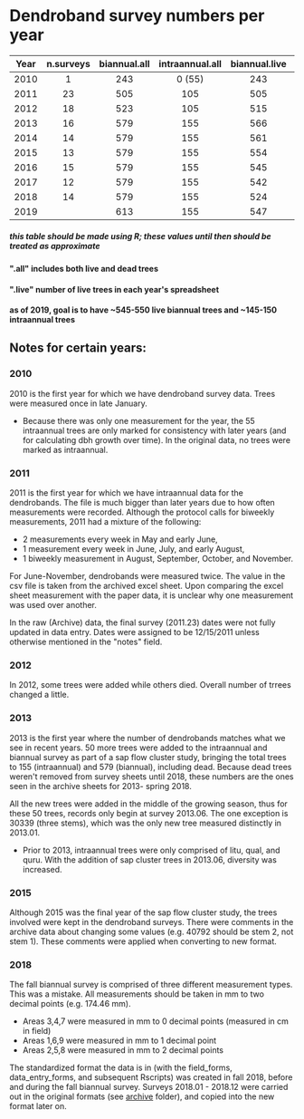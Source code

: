# Dendroband survey numbers per year

|Year| n.surveys| biannual.all |intraannual.all |biannual.live|intraannual.live|n.dead|n.replaced|
|----|:--------:|:------------:|:--------------:|:-----------:|:--------------:|:----:|:--------:|
|2010|    1     |     243      |      0 (55)    |     243     |       0 (55)   |  0   |    NA    |
|2011|    23    |     505      |      105       |     505     |       105      |  9   |   262    |
|2012|    18    |     523      |      105       |     515     |       105      |  4   |    18    |
|2013|    16    |     579      |      155       |     566     |       150      | 10   |    55    |
|2014|    14    |     579      |      155       |     561     |       149      |  7   |     0    | 
|2015|    13    |     579      |      155       |     554     |       149      |  9   |     0    |
|2016|    15    |     579      |      155       |     545     |       149      |  3   |     0    |
|2017|    12    |     579      |      155       |     542     |       148      |  8   |     0    |
|2018|    14    |     579      |      155       |     524     |       146      | 11   |     0    |
|2019|          |     613      |      155       |     547     |       146      |      |    34    | 

##### *this table should be made using R; these values until then should be treated as approximate*

#### ".all" includes both live and dead trees
#### ".live" number of live trees in each year's spreadsheet

#### as of 2019, goal is to have ~545-550 live biannual trees and ~145-150 intraannual trees

## Notes for certain years:

### 2010
2010 is the first year for which we have dendroband survey data. Trees were measured once in late January.
- Because there was only one measurement for the year, the 55 intraannual trees are only marked for consistency with later years (and for calculating dbh growth over time). In the original data, no trees were marked as intraannual.

### 2011
2011 is the first year for which we have intraannual data for the dendrobands. The file is much bigger than later years due to how often measurements were recorded. Although the protocol calls for biweekly measurements, 2011 had a mixture of the following: 
- 2 measurements every week in May and early June, 
- 1 measurement every week in June, July, and early August, 
- 1 biweekly measurement in August, September, October, and November. 

For June-November, dendrobands were measured twice. The value in the csv file is taken from the archived excel sheet. Upon comparing the excel sheet measurement with the paper data, it is unclear why one measurement was used over another. 

In the raw (Archive) data, the final survey (2011.23) dates were not fully updated in data entry. Dates were assigned to be 12/15/2011 unless otherwise mentioned in the "notes" field.

### 2012
In 2012, some trees were added while others died. Overall number of trrees changed a little.

### 2013
2013 is the first year where the number of dendrobands matches what we see in recent years. 50 more trees were added to the intraannual and biannual survey as part of a sap flow cluster study, bringing the total trees to 155 (intraannual) and 579 (biannual), including dead. Because dead trees weren't removed from survey sheets until 2018, these numbers are the ones seen in the archive sheets for 2013- spring 2018. 

All the new trees were added in the middle of the growing season, thus for these 50 trees, records only begin at survey 2013.06. The one exception is 30339 (three stems), which was the only new tree measured distinctly in 2013.01.
- Prior to 2013, intraannual trees were only comprised of litu, qual, and quru. With the addition of sap cluster trees in 2013.06, diversity was increased.

### 2015
Although 2015 was the final year of the sap flow cluster study, the trees involved were kept in the dendroband surveys. There were comments in the archive data about changing some values (e.g. 40792 should be stem 2, not stem 1). These comments were applied when converting to new format.

### 2018
The fall biannual survey is comprised of three different measurement types. This was a mistake. All measurements should be taken in mm to two decimal points (e.g. 174.46 mm).
- Areas 3,4,7 were measured in mm to 0 decimal points (measured in cm in field)
- Areas 1,6,9 were measured in mm to 1 decimal point
- Areas 2,5,8 were measured in mm to 2 decimal points

The standardized format the data is in (with the field_forms, data_entry_forms, and subsequent Rscripts) was created in fall 2018, before and during the fall biannual survey. Surveys 2018.01 - 2018.12 were carried out in the original formats (see [archive](https://github.com/SCBI-ForestGEO/Dendrobands/tree/master/data/archive) folder), and copied into the new format later on.
